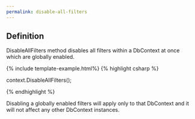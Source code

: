 ```yaml
---
permalink: disable-all-filters
---
```


## Definition

DisableAllFilters method disables all filters within a DbContext at once which are globally enabled. 

{% include template-example.html%} 
{% highlight csharp %}

context.DisableAllFilters();

{% endhighlight %}

Disabling a globally enabled filters will apply only to that DbContext and it will not affect any other DbContext instances.


